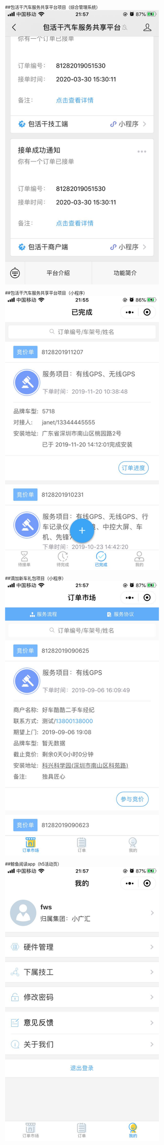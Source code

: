 ##包活干汽车服务共享平台项目（综合管理系统）
![Image text](https://github.com/GUAPO-CN/project-images/blob/master/images/1.jpg)


##包活干汽车服务共享平台项目（小程序）
![Image text](https://github.com/GUAPO-CN/project-images/blob/master/images/2.jpg)


##滴加新车礼包项目（小程序）
![Image text](https://github.com/GUAPO-CN/project-images/blob/master/images/3.jpg)


##鲸鱼阅读app（h5活动页）
![Image text](https://github.com/GUAPO-CN/project-images/blob/master/images/4.jpg)